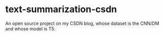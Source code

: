 # text-summarization-csdn
 An open source project on my CSDN blog, whose dataset is the CNN/DM and whose model is T5.
